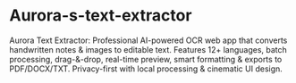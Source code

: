 # Aurora-s-text-extractor
Aurora Text Extractor: Professional AI-powered OCR web app that converts handwritten notes &amp; images to editable text. Features 12+ languages, batch processing, drag-&amp;-drop, real-time preview, smart formatting &amp; exports to PDF/DOCX/TXT. Privacy-first with local processing &amp; cinematic UI design.
